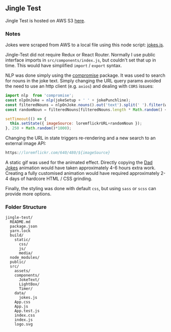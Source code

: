 ## Jingle Test

Jingle Test is hosted on AWS S3 [here](http://jingle-joke-test.s3-website.eu-central-1.amazonaws.com/).

### Notes

Jokes were scraped from AWS to a local file using this node script: [jokes.js](https://gist.github.com/jerninvien/74250a8616b267f60a27b5da2560c57e).

Jingle-Test did not require Redux or React Router. Normally I use public interface imports in `src/components/index.js`, but couldn't set that up in time. This would have simplified `import` / `export` syntax.

NLP was done simply using the [compromise](https://github.com/spencermountain/compromise) package. It was used to search for nouns in the joke text. Simply changing the URL query params avoided the need to use an http client (e.g. `axios`) and dealing with `CORS` issues:

```javascript
import nlp  from 'compromise';
const nlpOnJoke = nlp(jokeSetup + ' ' + jokePunchline);
const filteredNouns = nlpOnJoke.nouns().out('text').split(' ').filter(w => w.length > 2);
const randomNoun = filteredNouns[filteredNouns.length * Math.random() << 0] || "";

setTimeout(() => {
  this.setState({ imageSource: loremflickrURL+randomNoun });
}, 250 + Math.random()*1000);
```


Changing the URL in state triggers re-rendering and a new search to an external image API:

```javascript
https://loremflickr.com/640/480/${imageSource}
```

A static gif was used for the animated effect. Directly copying the [Dad Jokes](https://08ad1pao69.execute-api.us-east-1.amazonaws.com/dev/random_joke) animation would have taken approximately 4-6 hours extra work. Creating a fully customised animation would have required approximately 2-4 days of hardcore HTML / CSS grinding.

Finally, the styling was done with default `css`, but using `sass` or `scss` can provide more options.



### Folder Structure

```
jingle-test/
  README.md
  package.json
  yarn.lock
  build/
    static/
      css/
      js/
      media/
  node_modules/
  public/
  src/
    assets/
    components/
      JokeText/
      LightBox/
      Timer/
    data/
      jokes.js
    App.css
    App.js
    App.test.js
    index.css
    index.js
    logo.svg
```
